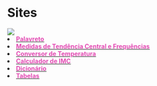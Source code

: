 # Sites 

<img src="https://lnkamaki.github.io/Projects/projects/favicon.ico">
<u type= "circle">

<li><a href= "https://lnkamaki.github.io/Projects/projects/palavreto.html"><span style="color: #e34bb3; font-weight: bold;">Palavreto</span></a></li> 
 <li><a href= "https://lnkamaki.github.io/Projects/projects/mamemo.html"><span style="color: #e34bb3; font-weight: bold;">Medidas de Tendência Central e Frequências</span></a> </li>
 <li><a href= "https://lnkamaki.github.io/Projects/projects/conversor-temperatura.html"><span style="color: #e34bb3; font-weight: bold;">Conversor de Temperatura</span></a></li> 
 <li><a href= "https://lnkamaki.github.io/Projects/projects/calcular-imc.html"><span style="color: #e34bb3; font-weight: bold;">Calculador de IMC</span></a></li> 
 <li><a href= "https://lnkamaki.github.io/Projects/projects/dicionario.html"><span style="color: #e34bb3; font-weight: bold;">Dicionário</span></a></li>   
 <li><a href= "https://lnkamaki.github.io/Projects/projects/tabelas.html"><span style="color: #e34bb3; font-weight: bold;">Tabelas</span></a></li> 

 

 
